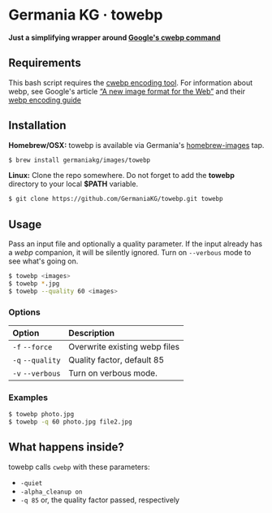 
# Germania KG · towebp

**Just a simplifying wrapper around [Google's cwebp command](https://developers.google.com/speed/webp/docs/cwebp)**


## Requirements
This bash script requires the [cwebp encoding tool](https://developers.google.com/speed/webp/docs/cwebp). For information about webp, see Google's article [“A new image format for the Web”](https://developers.google.com/speed/webp/) and their [webp encoding guide](https://developers.google.com/speed/webp/docs/cwebp)

## Installation

**Homebrew/OSX:** towebp is available via Germania's [homebrew-images](https://github.com/GermaniaKG/homebrew-images) tap.

```bash
$ brew install germaniakg/images/towebp
```

**Linux:** Clone the repo somewhere. Do not forget to add the **towebp** directory to your local **$PATH** variable.

```bash
$ git clone https://github.com/GermaniaKG/towebp.git towebp
```

## Usage

Pass an input file and optionally a quality parameter. If the input already has a *webp* companion, it will be silently ignored. Turn on `--verbous` mode to see what's going on.

```bash
$ towebp <images>
$ towebp *.jpg
$ towebp --quality 60 <images>
```

### Options

Option | Description
:------|:---------------
`-f` `--force`       | Overwrite existing webp files
`-q` `--quality`     | Quality factor, default 85
`-v` `--verbous`     | Turn on verbous mode.



### Examples

```bash
$ towebp photo.jpg
$ towebp -q 60 photo.jpg file2.jpg
```

## What happens inside?

towebp calls `cwebp` with these parameters:

- `-quiet`
- `-alpha_cleanup on`
- `-q 85` or, the quality factor passed, respectively








